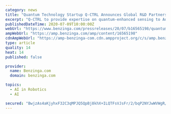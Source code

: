 ```yaml
---
category: news
title: "Quantum Technology Startup Q-CTRL Announces Global R&D Partnership with Advanced Navigation"
excerpt: "Q-CTRL to provide expertise on quantum-enhanced sensing to Advanced Navigation's ultra-precise, AI-based navigational manufacturing Q-CTRL, a startup that applies"
publishedDateTime: 2020-07-09T10:00:00Z
webUrl: "https://www.benzinga.com/pressreleases/20/07/b16565198/quantum-technology-startup-q-ctrl-announces-global-r-d-partnership-with-advanced-navigation"
ampWebUrl: "https://amp.benzinga.com/amp/content/16565198"
cdnAmpWebUrl: "https://amp-benzinga-com.cdn.ampproject.org/c/s/amp.benzinga.com/amp/content/16565198"
type: article
quality: 14
heat: 14
published: false

provider:
  name: Benzinga.com
  domain: benzinga.com

topics:
  - AI in Robotics
  - AI

secured: "BwjzAs4aKjyhxF32C3qMPJQ5QpBj8khX+ILQTFsVJsFr/2/bqP2NYJwWVWgR/WFJTVvv5qhEY9REXLmjc+OLz8ORNlEnMg1dADx86rHXPrkreaR6T6ctFpkdTi36h53/VO8g/gZTGeDsJxLOIYWuZOmmA92svSbtK3PiHfi9POcdGLtko5ME1TNs39HxdlHASXu2aqIB42fNCs1FG/PhoiiuD6cM9IYFSMvk2g9SqxP5apqFz/mzQkCBwEKHcCu4fUgcAyQ4O0PlhOPpzmTyM1JdVJMkDSqtoJb9JmBZwHOfXcwJKbk1zlI7kq0l54whxA+n8Q7TqGeDWcSm6XoZWA==;/fS/jUhleHXU/pfciOXkOQ=="
---
```


